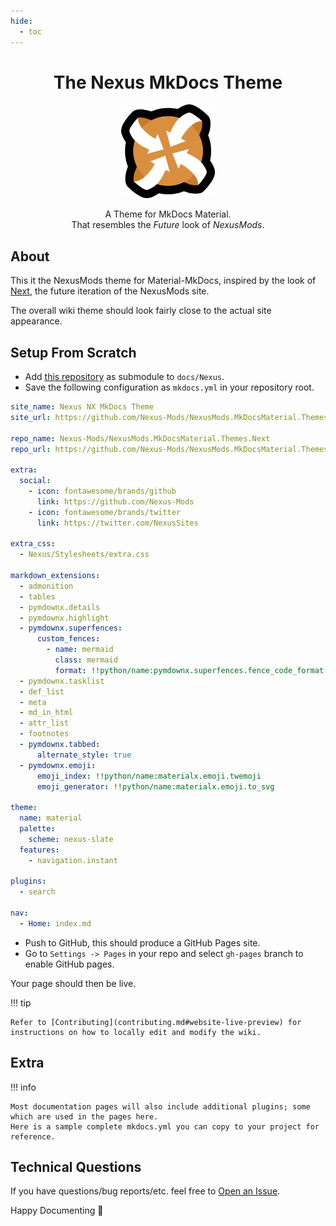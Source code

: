 ```yaml
---
hide:
  - toc
---
```


<div align="center">
	<h1>The Nexus MkDocs Theme</h1>
	<img src="../Images/Nexus-Icon.png" width="150" align="center" />
	<br/> <br/>
    A Theme for MkDocs Material.
    <br/>
    That resembles the <i>Future</i> look of <i>NexusMods</i>.
</div>

## About

This it the NexusMods theme for Material-MkDocs, inspired by the look of [Next](https://next.nexusmods.com), 
the future iteration of the NexusMods site.  

The overall wiki theme should look fairly close to the actual site appearance.

## Setup From Scratch

- Add [this repository](https://github.com/Nexus-Mods/NexusMods.MkDocsMaterial.Themes.Next) as submodule to `docs/Nexus`.
- Save the following configuration as `mkdocs.yml` in your repository root.

```yaml
site_name: Nexus NX MkDocs Theme
site_url: https://github.com/Nexus-Mods/NexusMods.MkDocsMaterial.Themes.Next

repo_name: Nexus-Mods/NexusMods.MkDocsMaterial.Themes.Next
repo_url: https://github.com/Nexus-Mods/NexusMods.MkDocsMaterial.Themes.Next

extra:
  social:
    - icon: fontawesome/brands/github
      link: https://github.com/Nexus-Mods
    - icon: fontawesome/brands/twitter
      link: https://twitter.com/NexusSites

extra_css:
  - Nexus/Stylesheets/extra.css

markdown_extensions:
  - admonition
  - tables
  - pymdownx.details
  - pymdownx.highlight
  - pymdownx.superfences:
      custom_fences:
        - name: mermaid
          class: mermaid
          format: !!python/name:pymdownx.superfences.fence_code_format
  - pymdownx.tasklist
  - def_list
  - meta
  - md_in_html
  - attr_list
  - footnotes
  - pymdownx.tabbed:
      alternate_style: true
  - pymdownx.emoji:
      emoji_index: !!python/name:materialx.emoji.twemoji
      emoji_generator: !!python/name:materialx.emoji.to_svg

theme:
  name: material
  palette:
    scheme: nexus-slate
  features:
    - navigation.instant

plugins:
  - search

nav:
  - Home: index.md
```

- Push to GitHub, this should produce a GitHub Pages site.  
- Go to `Settings -> Pages` in your repo and select `gh-pages` branch to enable GitHub pages. 

Your page should then be live.

!!! tip

    Refer to [Contributing](contributing.md#website-live-preview) for instructions on how to locally edit and modify the wiki.

## Extra

!!! info

    Most documentation pages will also include additional plugins; some which are used in the pages here.  
    Here is a sample complete mkdocs.yml you can copy to your project for reference.  


## Technical Questions

If you have questions/bug reports/etc. feel free to [Open an Issue](https://github.com/Nexus-Mods/NexusMods.MkDocsMaterial.Themes.Next/issues/new).

Happy Documenting 🧡